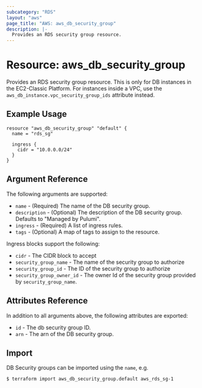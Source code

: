 ```yaml
---
subcategory: "RDS"
layout: "aws"
page_title: "AWS: aws_db_security_group"
description: |-
  Provides an RDS security group resource.
---
```


# Resource: aws_db_security_group

Provides an RDS security group resource. This is only for DB instances in the
EC2-Classic Platform. For instances inside a VPC, use the
`aws_db_instance.vpc_security_group_ids`
attribute instead.

## Example Usage

```hcl
resource "aws_db_security_group" "default" {
  name = "rds_sg"

  ingress {
    cidr = "10.0.0.0/24"
  }
}
```

## Argument Reference

The following arguments are supported:

* `name` - (Required) The name of the DB security group.
* `description` - (Optional) The description of the DB security group. Defaults to "Managed by Pulumi".
* `ingress` - (Required) A list of ingress rules.
* `tags` - (Optional) A map of tags to assign to the resource.

Ingress blocks support the following:

* `cidr` - The CIDR block to accept
* `security_group_name` - The name of the security group to authorize
* `security_group_id` - The ID of the security group to authorize
* `security_group_owner_id` - The owner Id of the security group provided
  by `security_group_name`.

## Attributes Reference

In addition to all arguments above, the following attributes are exported:

* `id` - The db security group ID.
* `arn` - The arn of the DB security group.


## Import

DB Security groups can be imported using the `name`, e.g.

```
$ terraform import aws_db_security_group.default aws_rds_sg-1
```
